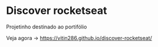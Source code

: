 # Discover rocketseat

Projetinho destinado ao portifólio

Veja agora -> https://vitin286.github.io/discover-rocketseat/
